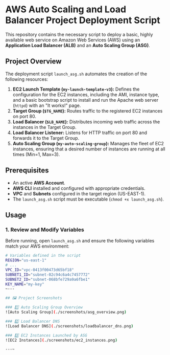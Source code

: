 # AWS Auto Scaling and Load Balancer Project Deployment Script

This repository contains the necessary script to deploy a basic, highly available web service on Amazon Web Services (AWS) using an **Application Load Balancer (ALB)** and an **Auto Scaling Group 
(ASG)**.

## Project Overview

The deployment script `launch_asg.sh` automates the creation of the following resources:

1.  **EC2 Launch Template (`my-launch-template-v3`):** Defines the configuration for the EC2 instances, including the AMI, instance type, and a basic bootstrap script to install and run the Apache 
web server (`httpd`) with an "It works!" page.
2.  **Target Group (`$TG_NAME`):** Routes traffic to the registered EC2 instances on port 80.
3.  **Load Balancer (`$LB_NAME`):** Distributes incoming web traffic across the instances in the Target Group.
4.  **Load Balancer Listener:** Listens for HTTP traffic on port 80 and forwards it to the Target Group.
5.  **Auto Scaling Group (`my-auto-scaling-group`):** Manages the fleet of EC2 instances, ensuring that a desired number of instances are running at all times (Min=1, Max=3).

## Prerequisites

* An active **AWS Account**.
* **AWS CLI** installed and configured with appropriate credentials.
* **VPC** and **Subnets** configured in the target region (US-EAST-1).
* The `launch_asg.sh` script must be executable (`chmod +x launch_asg.sh`).

## Usage

### 1. Review and Modify Variables

Before running, open `launch_asg.sh` and ensure the following variables match your AWS environment:

```bash
# Variables defined in the script
REGION="us-east-1"
# ...
VPC_ID="vpc-0413f00473d65bf18" 
SUBNET1_ID="subnet-02c94c6a4c7457772" 
SUBNET2_ID="subnet-068bfe729a9a6fbe1"
KEY_NAME="my-key"
~---

## 🖼️ Project Screenshots

### 1️⃣ Auto Scaling Group Overview
![Auto Scaling Group](./screenshots/asg_overview.png)

### 2️⃣ Load Balancer DNS
![Load Balancer DNS](./screenshots/loadbalancer_dns.png)

### 3️⃣ EC2 Instances Launched by ASG
![EC2 Instances](./screenshots/ec2_instances.png)

---~
